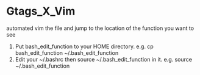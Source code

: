 # Gtags_X_Vim
automated vim the file and jump to the location of the function you want to see 

1. Put bash_edit_function to your HOME directory.
  e.g. cp bash_edit_function ~/.bash_edit_function
2. Edit your ~/.bashrc then source ~/.bash_edit_function in it.
  e.g. source ~/.bash_edit_function

